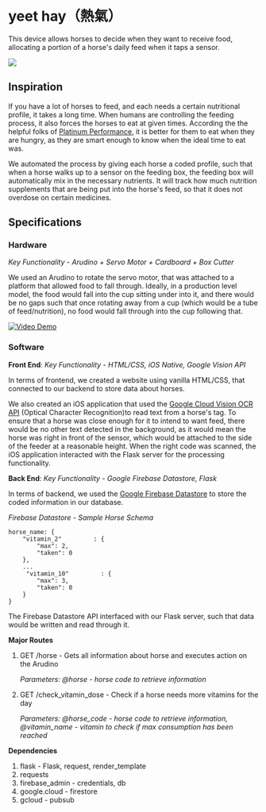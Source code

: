 # yeet hay（熱氣）

This device allows horses to decide when they want to receive food, allocating a portion of a horse's daily feed when it taps a sensor.

![](readme.png)

## Inspiration
If you have a lot of horses to feed, and each needs a certain nutritional profile, it takes a long time. When humans are controlling the feeding process, it also forces the horses to eat at given times. According the the helpful folks of [Platinum Performance](https://www.platinumperformance.com/horses), it is better for them to eat when they are hungry, as they are smart enough to know when the ideal time to eat was. 

We automated the process by giving each horse a coded profile, such that when a horse walks up to a sensor on the feeding box, the feeding box will automatically mix in the necessary nutrients. It will track how much nutrition supplements that are being put into the horse's feed, so that it does not overdose on certain medicines. 

## Specifications
### Hardware

*Key Functionality - Arudino + Servo Motor + Cardboard + Box Cutter*

We used an Arudino to rotate the servo motor, that was attached to a platform that allowed food to fall through. Ideally, in a production level model, the food would fall into the cup sitting under into it, and there would be no gaps such that once rotating away from a cup (which would be a tube of feed/nutrition), no food would fall through into the cup following that. 

[![Video Demo](https://img.youtube.com/vi/ZS6azAeMG58/maxresdefault.jpg)](https://youtu.be/ZS6azAeMG58)

### Software

**Front End**: *Key Functionality - HTML/CSS, iOS Native, Google Vision API*

In terms of frontend, we created a website using vanilla HTML/CSS, that connected to our backend to store data about horses. 

We also created an iOS application that used the [Google Cloud Vision OCR API](https://cloud.google.com/vision/) (Optical Character Recognition)to read text from a horse's tag. To ensure that a horse was close enough for it to intend to want feed, there would be no other text detected in the background, as it would mean the horse was right in front of the sensor, which would be attached to the side of the feeder at a reasonable height. When the right code was scanned, the iOS application interacted with the Flask server for the processing functionality. 

**Back End**: *Key Functionality - Google Firebase Datastore, Flask*

In terms of backend, we used the [Google Firebase Datastore](https://firebase.google.com/docs/database/) to store the coded information in our database. 

*Firebase Datastore - Sample Horse Schema*

    horse_name: {
	    "vitamin_2"         : {
	    	"max": 2,
	    	"taken": 0
	    },
	    ...
	   	 "vitamin_10"         : {
	    	"max": 3,
	    	"taken": 0
	    }
    }
    
The Firebase Datastore API interfaced with our Flask server, such that data would be written and read through it. 

**Major Routes**

1. GET /horse - Gets all information about horse and executes action on the Arudino

	*Parameters: @horse - horse code to retrieve information*

2. GET /check_vitamin_dose - Check if a horse needs more vitamins for the day

	*Parameters: @horse_code - horse code to retrieve information, @vitamin_name - vitamin to check if max consumption has been reached*
	
**Dependencies**

1. flask - Flask, request, render_template
2. requests
3. firebase_admin - credentials, db
4. google.cloud - firestore
5. gcloud - pubsub
